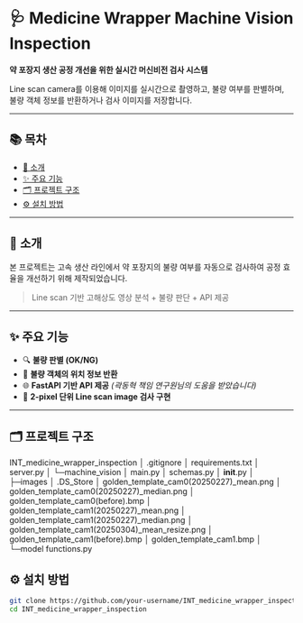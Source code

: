 # 🩺 Medicine Wrapper Machine Vision Inspection

**약 포장지 생산 공정 개선을 위한 실시간 머신비전 검사 시스템**

Line scan camera를 이용해 이미지를 실시간으로 촬영하고, 불량 여부를 판별하며, 불량 객체 정보를 반환하거나 검사 이미지를 저장합니다.

---

## 📚 목차

- [📖 소개](#-소개)
- [✨ 주요 기능](#-주요-기능)
- [🗂 프로젝트 구조](#-프로젝트-구조)
- [⚙️ 설치 방법](#️-설치-방법)

---

## 📖 소개

본 프로젝트는 고속 생산 라인에서 약 포장지의 불량 여부를 자동으로 검사하여 공정 효율을 개선하기 위해 제작되었습니다.

> Line scan 기반 고해상도 영상 분석 + 불량 판단 + API 제공

---

## ✨ 주요 기능

- 🔍 **불량 판별 (OK/NG)**
- 🎯 **불량 객체의 위치 정보 반환**
- 🌐 **FastAPI 기반 API 제공**  *(곽동혁 책임 연구원님의 도움을 받았습니다)*
- 🧵 **2-pixel 단위 Line scan image 검사 구현**

---

## 🗂 프로젝트 구조

INT_medicine_wrapper_inspection
│  .gitignore
│  requirements.txt
│  server.py
│
└─machine_vision
    │  main.py
    │  schemas.py
    │  __init__.py
    │
    ├─images
    │      .DS_Store
    │      golden_template_cam0(20250227)_mean.png
    │      golden_template_cam0(20250227)_median.png
    │      golden_template_cam0(before).bmp
    │      golden_template_cam1(20250227)_mean.png
    │      golden_template_cam1(20250227)_median.png
    │      golden_template_cam1(20250304)_mean_resize.png
    │      golden_template_cam1(before).bmp
    │      golden_template_cam1.bmp
    │
    └─model
            functions.py


## ⚙️ 설치 방법

```bash
git clone https://github.com/your-username/INT_medicine_wrapper_inspection.git
cd INT_medicine_wrapper_inspection